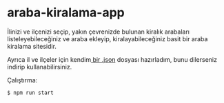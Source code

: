 # araba-kiralama-app
İlinizi ve ilçenizi seçip, yakın çevrenizde bulunan kiralık arabaları listeleyebileceğiniz ve araba ekleyip, kiralayabileceğiniz basit bir araba kiralama sitesidir.

Ayrıca il ve ilçeler için kendim[ bir .json](https://github.com/kahramanX/araba-kiralama-app/blob/main/public/api/il-api.js) dosyası hazırladım, bunu dilerseniz indirip kullanabilirsiniz.


Çalıştırma:
```bash
$ npm run start
```
